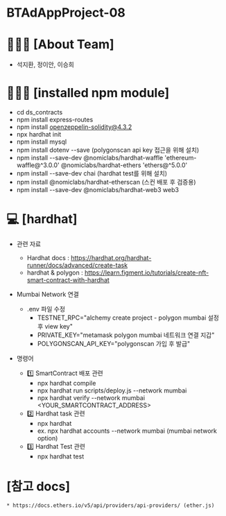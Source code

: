 # BTAdAppProject-08

🙋🏻‍♂️ [About Team]
============
 * 석지환, 정이안, 이승희


👨🏻‍💻 [installed npm module]
=========================
 * cd ds_contracts
 * npm install express-routes
 * npm install openzeppelin-solidity@4.3.2
 * npx hardhat init 
 * npm install mysql   
 * npm install dotenv --save (polygonscan api key 접근을 위해 설치)
 * npm install --save-dev @nomiclabs/hardhat-waffle 'ethereum-waffle@^3.0.0' @nomiclabs/hardhat-ethers 'ethers@^5.0.0'
 * npm install --save-dev chai (hardhat test를 위해 설치)
 * npm install @nomiclabs/hardhat-etherscan (스컨 배포 후 검증용)
 * npm install --save-dev @nomiclabs/hardhat-web3 web3

💻 [hardhat]
===========
 * 관련 자료 
    * Hardhat docs : https://hardhat.org/hardhat-runner/docs/advanced/create-task 
    * hardhat & polygon : https://learn.figment.io/tutorials/create-nft-smart-contract-with-hardhat
 
 * Mumbai Network 연결 
    * .env 파일 수정  
        * TESTNET_RPC="alchemy create project - polygon mumbai 설정 후 view key"
        * PRIVATE_KEY="metamask polygon mumbai 네트워크 연결 지갑"
        * POLYGONSCAN_API_KEY="polygonscan 가입 후 발급"

 * 명령어
    * 1️⃣ SmartContract 배포 관련 
        * npx hardhat compile
        * npx hardhat run scripts/deploy.js --network mumbai
        * npx hardhat verify --network mumbai <YOUR_SMARTCONTRACT_ADDRESS>
    * 2️⃣ Hardhat task 관련 
        * npx hardhat <task name>
        * ex. npx hardhat accounts --network mumbai (mumbai network option)
    * 3️⃣ Hardhat Test 관련 
        * npx hardhat test

[참고 docs]
==========
    * https://docs.ethers.io/v5/api/providers/api-providers/ (ether.js)